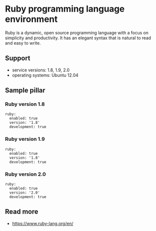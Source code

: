 
# Ruby programming language environment

Ruby is a dynamic, open source programming language with a focus on simplicity and productivity. It has an elegant syntax that is natural to read and easy to write. 

## Support

* service versions: 1.8, 1.9, 2.0
* operating systems: Ubuntu 12.04

## Sample pillar

### Ruby version 1.8

    ruby:
      enabled: true
      version: '1.8'
      development: true

### Ruby version 1.9

    ruby:
      enabled: true
      version: '1.8'
      development: true

### Ruby version 2.0

    ruby:
      enabled: true
      version: '2.0'
      development: true

## Read more

* https://www.ruby-lang.org/en/
